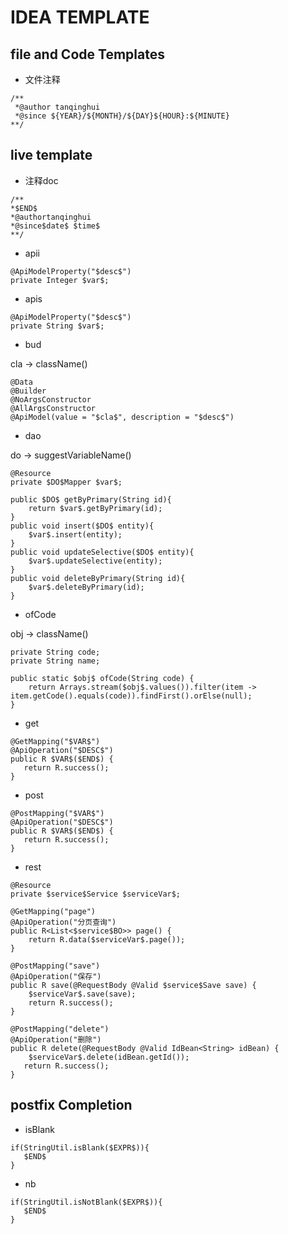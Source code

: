 # IDEA TEMPLATE

## file and Code Templates

- 文件注释

```
/**
 *@author tanqinghui
 *@since ${YEAR}/${MONTH}/${DAY}${HOUR}:${MINUTE}
**/
```

## live template

- 注释doc

```
/**
*$END$
*@authortanqinghui
*@since$date$ $time$
**/
```

- apii

```
@ApiModelProperty("$desc$")
private Integer $var$;
```

- apis

```
@ApiModelProperty("$desc$")
private String $var$;
```

- bud

cla → className()

```
@Data
@Builder
@NoArgsConstructor
@AllArgsConstructor
@ApiModel(value = "$cla$", description = "$desc$")
```

- dao

do → suggestVariableName()

```text
@Resource
private $DO$Mapper $var$;

public $DO$ getByPrimary(String id){
    return $var$.getByPrimary(id);
}
public void insert($DO$ entity){
    $var$.insert(entity);
}
public void updateSelective($DO$ entity){
    $var$.updateSelective(entity);
}
public void deleteByPrimary(String id){
    $var$.deleteByPrimary(id);
}
```

- ofCode

obj → className()

```TEXT
private String code;
private String name;

public static $obj$ ofCode(String code) {
    return Arrays.stream($obj$.values()).filter(item -> item.getCode().equals(code)).findFirst().orElse(null);
}
```

- get

```text
@GetMapping("$VAR$")
@ApiOperation("$DESC$")
public R $VAR$($END$) {
   return R.success();
}
```

- post

```text
@PostMapping("$VAR$")
@ApiOperation("$DESC$")
public R $VAR$($END$) {
   return R.success();
}
```

- rest

```text
@Resource
private $service$Service $serviceVar$;

@GetMapping("page")
@ApiOperation("分页查询")
public R<List<$service$BO>> page() {
    return R.data($serviceVar$.page());
}

@PostMapping("save")
@ApiOperation("保存")
public R save(@RequestBody @Valid $service$Save save) {
    $serviceVar$.save(save);
    return R.success();
}

@PostMapping("delete")
@ApiOperation("删除")
public R delete(@RequestBody @Valid IdBean<String> idBean) {
    $serviceVar$.delete(idBean.getId());
   return R.success();
}
```

## postfix Completion

- isBlank

```text
if(StringUtil.isBlank($EXPR$)){
   $END$
}
```

- nb
```text
if(StringUtil.isNotBlank($EXPR$)){
   $END$
}
```